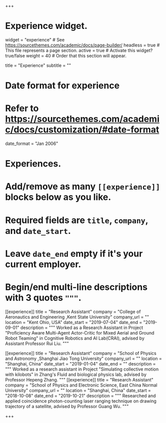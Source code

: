 +++
# Experience widget.
widget = "experience"  # See https://sourcethemes.com/academic/docs/page-builder/
headless = true  # This file represents a page section.
active = true  # Activate this widget? true/false
weight = 40  # Order that this section will appear.

title = "Experience"
subtitle = ""

# Date format for experience
#   Refer to https://sourcethemes.com/academic/docs/customization/#date-format
date_format = "Jan 2006"

# Experiences.
#   Add/remove as many `[[experience]]` blocks below as you like.
#   Required fields are `title`, `company`, and `date_start`.
#   Leave `date_end` empty if it's your current employer.
#   Begin/end multi-line descriptions with 3 quotes `"""`.
[[experience]]
  title = "Research Assistant"
  company = "College of Aeronautics and Engineering ,Kent State University"
  company_url = ""
  location = "Kent Ohio, USA"
  date_start = "2019-07-04"
  date_end = "2019-09-01"
  description = """
  Worked as a Research Assistant in Project "Proficiency Aware Multi-Agent Actor-Critic for Mixed Aerial and Ground Robot Teaming" in Cognitive Robotics and AI Lab(CRAI), advised by Assistant Professor Rui Liu.
  """

[[experience]]
  title = "Research Assistant"
  company = "School of Physics and Astronomy ,Shanghai Jiao Tong University"
  company_url = ""
  location = "Shanghai, China"
  date_start = "2019-01-04"
  date_end = ""
  description = """
  Worked as a research assistant in Project "Simulating collective motion with kilobots" in Zhang's Fluid and biological physics lab, advised by Professor Hepeng Zhang.
  """
[[experience]]
  title = "Research Assistant"
  company = "School of Physics and Electronic Science, East China Normal University"
  company_url = ""
  location = "Shanghai, China"
  date_start = "2018-10-08"
  date_end = "2019-10-21"
  description = """
  Researched and applied coincidence photon-counting laser ranging technique on drawing trajectory of a satellite, advised by Professor Guang Wu.
  """  

+++
